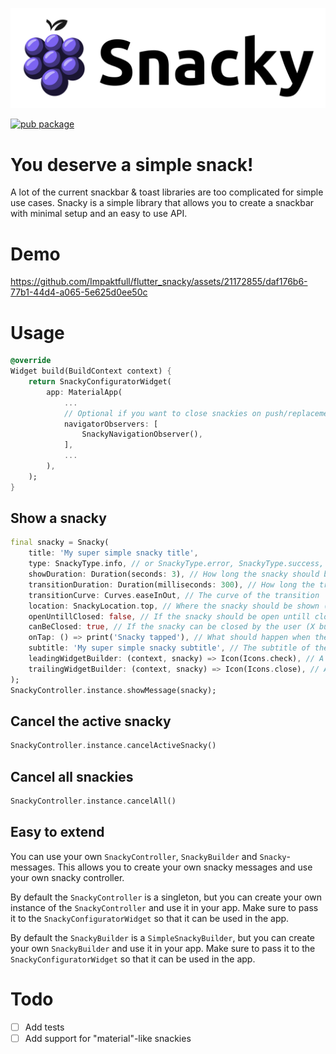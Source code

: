 ![Logo](https://raw.githubusercontent.com/impaktfull/flutter_snacky/master/assets/logo.svg)

[![pub package](https://img.shields.io/pub/v/snacky.svg)](https://pub.dartlang.org/packages/snacky)

# You deserve a simple snack!

A lot of the current snackbar & toast libraries are too complicated for simple use cases. Snacky is a simple library that allows you to create a snackbar with minimal setup 
and an easy to use API.

# Demo

https://github.com/Impaktfull/flutter_snacky/assets/21172855/daf176b6-77b1-44d4-a065-5e625d0ee50c

# Usage

```dart
@override
Widget build(BuildContext context) {
    return SnackyConfiguratorWidget(
        app: MaterialApp(
            ...
            // Optional if you want to close snackies on push/replacement
            navigatorObservers: [
                SnackyNavigationObserver(),
            ],
            ...
        ),
    );
}
```

## Show a snacky
```dart
final snacky = Snacky(
    title: 'My super simple snacky title',
    type: SnackyType.info, // or SnackyType.error, SnackyType.success, SnackyType.warning, SnackyType.info
    showDuration: Duration(seconds: 3), // How long the snacky should be shown
    transitionDuration: Duration(milliseconds: 300), // How long the transition should take
    transitionCurve: Curves.easeInOut, // The curve of the transition
    location: SnackyLocation.top, // Where the snacky should be shown (SnackyLocation.top or SnackyLocation.bottom)
    openUntillClosed: false, // If the snacky should be open untill closed or canceled
    canBeClosed: true, // If the snacky can be closed by the user (X button)
    onTap: () => print('Snacky tapped'), // What should happen when the snacky is tapped
    subtitle: 'My super simple snacky subtitle', // The subtitle of the snacky
    leadingWidgetBuilder: (context, snacky) => Icon(Icons.check), // A widget that should be shown before the title
    trailingWidgetBuilder: (context, snacky) => Icon(Icons.close), // A widget that should be shown after the title
);
SnackyController.instance.showMessage(snacky);
```

## Cancel the active snacky
```dart
SnackyController.instance.cancelActiveSnacky()
```

## Cancel all snackies
```dart
SnackyController.instance.cancelAll()
```

## Easy to extend

You can use your own `SnackyController`, `SnackyBuilder` and `Snacky`-messages. This allows you to create your own snacky messages and use your own snacky controller.

By default the `SnackyController` is a singleton, but you can create your own instance of the `SnackyController` and use it in your app. Make sure to pass it to the `SnackyConfiguratorWidget` so that it can be used in the app.

By default the `SnackyBuilder` is a `SimpleSnackyBuilder`, but you can create your own `SnackyBuilder` and use it in your app. Make sure to pass it to the `SnackyConfiguratorWidget` so that it can be used in the app.

# Todo

- [ ] Add tests
- [ ] Add support for "material"-like snackies
